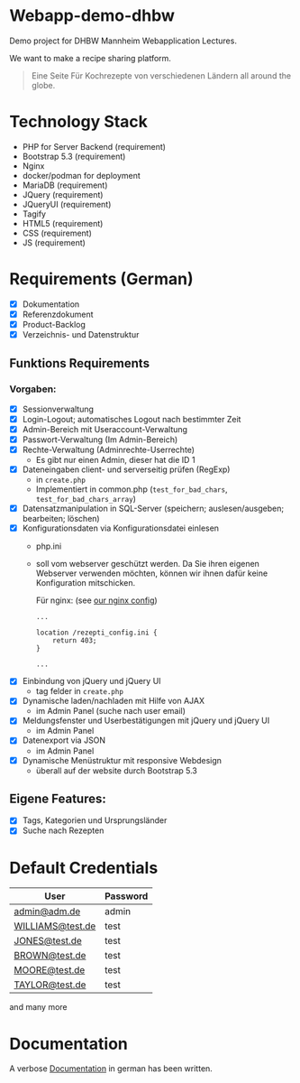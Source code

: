# Webapp-demo-dhbw
Demo project for DHBW Mannheim Webapplication Lectures.

We want to make a recipe sharing platform.

> Eine Seite Für Kochrezepte von verschiedenen Ländern all around the globe.

# Technology Stack
- PHP for Server Backend (requirement)
- Bootstrap 5.3 (requirement)
- Nginx
- docker/podman for deployment
- MariaDB (requirement)
- JQuery (requirement)
- JQueryUI (requirement)
- Tagify
- HTML5 (requirement)
- CSS (requirement)
- JS (requirement)

# Requirements (German)
- [X] Dokumentation 
- [X] Referenzdokument
- [X] Product-Backlog
- [X] Verzeichnis- und Datenstruktur

## Funktions Requirements
### Vorgaben:
- [X] Sessionverwaltung
- [X] Login-Logout; automatisches Logout nach bestimmter Zeit
- [X] Admin-Bereich mit Useraccount-Verwaltung
- [X] Passwort-Verwaltung (Im Admin-Bereich)
- [X] Rechte-Verwaltung (Adminrechte-Userrechte)
    - Es gibt nur einen Admin, dieser hat die ID 1
- [X] Dateneingaben client- und serverseitig prüfen (RegExp)
    - in `create.php`
    - Implementiert in common.php (`test_for_bad_chars`, `test_for_bad_chars_array`)
- [X] Datensatzmanipulation in SQL-Server (speichern; auslesen/ausgeben; bearbeiten; löschen)
- [X] Konfigurationsdaten via Konfigurationsdatei einlesen
    - php.ini
    - soll vom webserver geschützt werden. Da Sie ihren eigenen Webserver verwenden möchten,
      können wir ihnen dafür keine Konfiguration mitschicken.

      Für nginx: (see [our nginx config](nginx/default.conf))
      ```
      ...

      location /rezepti_config.ini {
          return 403;
      }

      ...
      ```
- [X] Einbindung von jQuery und jQuery UI
    - tag felder in `create.php`
- [X] Dynamische laden/nachladen mit Hilfe von AJAX
    - im Admin Panel (suche nach user email)
- [X] Meldungsfenster und Userbestätigungen mit jQuery und jQuery UI
    - im Admin Panel
- [X] Datenexport via JSON
    - im Admin Panel
- [X] Dynamische Menüstruktur mit responsive Webdesign
    - überall auf der website durch Bootstrap 5.3
## Eigene Features:
- [X] Tags, Kategorien und Ursprungsländer
- [X] Suche nach Rezepten

# Default Credentials
| User             | Password |
|------------------|----------|
| admin@adm.de     | admin    |
| WILLIAMS@test.de | test     |
| JONES@test.de    | test     |
| BROWN@test.de    | test     |
| MOORE@test.de    | test     |
| TAYLOR@test.de   | test     |

and many more

# Documentation
A verbose [Documentation](abgabe/Documentation.pdf) in german has been written.
